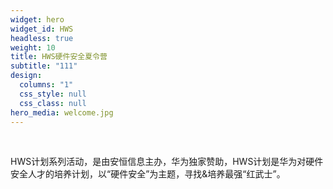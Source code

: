 ```yaml
---
widget: hero
widget_id: HWS
headless: true
weight: 10
title: HWS硬件安全夏令营
subtitle: "111"
design:
  columns: "1"
  css_style: null
  css_class: null
hero_media: welcome.jpg
---
```

<br>

<!--StartFragment-->

HWS计划系列活动，是由安恒信息主办，华为独家赞助，HWS计划是华为对硬件安全人才的培养计划，以“硬件安全”为主题，寻找&培养最强“红武士”。

<!--EndFragment-->